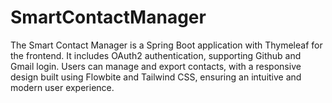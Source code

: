# SmartContactManager
 The Smart Contact Manager is a Spring Boot application with Thymeleaf for the frontend. It includes OAuth2 authentication, supporting Github and Gmail login. Users can manage and export contacts, with a responsive design built using Flowbite and Tailwind CSS, ensuring an intuitive and modern user experience.

